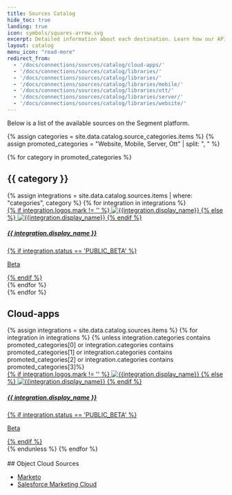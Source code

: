 ```yaml
---
title: Sources Catalog
hide_toc: true
landing: true
icon: symbols/squares-arrow.svg
excerpt: Detailed information about each destination. Learn how our API methods are implemented for that destination.
layout: catalog
menu_icon: "read-more"
redirect_from:
  - '/docs/connections/sources/catalog/cloud-apps/'
  - '/docs/connections/sources/catalog/libraries/'
  - '/docs/connections/sources/catalog/libraries/'
  - '/docs/connections/sources/catalog/libraries/mobile/'
  - '/docs/connections/sources/catalog/libraries/ott/'
  - '/docs/connections/sources/catalog/libraries/server/'
  - '/docs/connections/sources/catalog/libraries/website/'
---
```

Below is a list of the available sources on the Segment platform.


<div class="destinations-catalog">
  {% assign categories = site.data.catalog.source_categories.items %}
  {% assign promoted_categories = "Website, Mobile, Server, Ott" | split: ", " %}

  {% for category in promoted_categories %}
    <div class="destinations-catalog__section markdown" id="{{ category | slugify }}">
      <h2 class="destinations-catalog__title" id="{{ category | slugify }}">
        {{ category }}
      </h2>
      <div class="flex flex--wrap waffle waffle--xlarge">
        {% assign integrations = site.data.catalog.sources.items | where: "categories", category %}
        {% for integration in integrations %}
          <div class="flex__column flex__column--6">
            <a class="thumbnail-integration flex flex--middle" href="{{ site.baseurl }}/{{ integration.url }}">
              <div class="thumbnail-integration__content">
                <div class="flex flex--wrap flex--middle waffle waffle--xlarge@medium">
                  <div class="flex__column flex__column--12 flex__column--2@medium thumbnail-integration__logo-wrapper">
                    {% if integration.logos.mark != '' %}
                      <img class="thumbnail-integration__logo image" alt="{{integration.display_name}}" src="{{integration.logo.url}}" />
                    {% else %}
                      <img class="thumbnail-integration__logo image" alt="{{integration.display_name}}" src="{{integration.logo.url}}" />
                    {% endif %}
                  </div>
                  <h5 class="flex__column flex__column--12 flex__column--10@medium">{{ integration.display_name }}</h5>
                </div>
                {% if integration.status == 'PUBLIC_BETA' %}
                  <p class="thumbnail-integration__label">Beta</p>
                {% endif %}
              </div>
            </a>
          </div>
        {% endfor %}
      </div>
    </div>
  {% endfor %}


  <div class="destinations-catalog__section markdown" id="cloud-apps">
    <h2 class="destinations-catalog__title" id="cloud-apps">
      Cloud-apps
    </h2>
    <div class="flex flex--wrap waffle waffle--xlarge">
      {% assign integrations = site.data.catalog.sources.items %}
      {% for integration in integrations %}
        {% unless integration.categories contains promoted_categories[0] or integration.categories contains promoted_categories[1] or integration.categories contains promoted_categories[2] or integration.categories contains promoted_categories[3]%}
          <div class="flex__column flex__column--6">
            <a class="thumbnail-integration flex flex--middle" href="{{ site.baseurl }}/{{ integration.url }}">
              <div class="thumbnail-integration__content">
                <div class="flex flex--wrap flex--middle waffle waffle--xlarge@medium">
                  <div class="flex__column flex__column--12 flex__column--2@medium thumbnail-integration__logo-wrapper">
                    {% if integration.logos.mark != '' %}
                      <img class="thumbnail-integration__logo image" alt="{{integration.display_name}}" src="{{integration.logo.url}}" />
                    {% else %}
                      <img class="thumbnail-integration__logo image" alt="{{integration.display_name}}" src="{{integration.logo.url}}" />
                    {% endif %}
                  </div>
                  <h5 class="flex__column flex__column--12 flex__column--10@medium">{{ integration.display_name }}</h5>
                </div>
                {% if integration.status == 'PUBLIC_BETA' %}
                  <p class="thumbnail-integration__label">Beta</p>
                {% endif %}
              </div>
            </a>
          </div>
        {% endunless %}
      {% endfor %}
    </div>
  </div>
</div>

<br/>
## Object Cloud Sources


- [Marketo](/docs/connections/sources/catalog/cloud-apps/marketo/)
- [Salesforce Marketing Cloud](/docs/connections/sources/catalog/cloud-apps/salesforce-marketing-cloud/)
